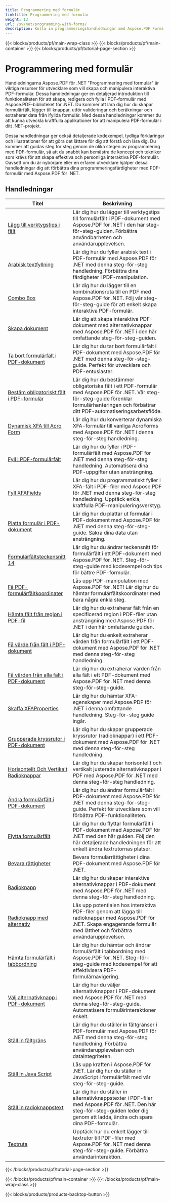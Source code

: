 ```yaml
---
title: Programmering med formulär
linktitle: Programmering med formulär
weight: 13
url: /sv/net/programming-with-forms/
description: Kolla in programmeringshandledningar med Aspose.PDF Forms for .NET för att skapa och hantera interaktiva formulär i dina PDF-filer.
---
```


{{< blocks/products/pf/main-wrap-class >}}
{{< blocks/products/pf/main-container >}}
{{< blocks/products/pf/tutorial-page-section >}}

# Programmering med formulär

Handledningarna Aspose.PDF för .NET "Programmering med formulär" är viktiga resurser för utvecklare som vill skapa och manipulera interaktiva PDF-formulär. Dessa handledningar ger en detaljerad introduktion till funktionaliteten för att skapa, redigera och fylla i PDF-formulär med Aspose.PDF-biblioteket för .NET. Du kommer att lära dig hur du skapar formulärfält, lägger till knappar, utför valideringar och beräkningar och extraherar data från ifyllda formulär. Med dessa handledningar kommer du att kunna utveckla kraftfulla applikationer för att manipulera PDF-formulär i ditt .NET-projekt.

Dessa handledningar ger också detaljerade kodexempel, tydliga förklaringar och illustrationer för att göra det lättare för dig att förstå och lära dig. Du kommer att guidas steg för steg genom de olika stegen av programmering med PDF-formulär, så att du snabbt kan bemästra de koncept och tekniker som krävs för att skapa effektiva och personliga interaktiva PDF-formulär. Oavsett om du är nybörjare eller en erfaren utvecklare hjälper dessa handledningar dig att förbättra dina programmeringsfärdigheter med PDF-formulär med Aspose.PDF för .NET.

## Handledningar
| Titel | Beskrivning |
| --- | --- | 
| [Lägg till verktygstips i fält](./add-tooltip-to-field/) | Lär dig hur du lägger till verktygstips till formulärfält i PDF-dokument med Aspose.PDF för .NET i den här steg-för-steg-guiden. Förbättra användbarheten och användarupplevelsen. |  
| [Arabisk textfyllning](./arabic-text-filling/) | Lär dig hur du fyller arabisk text i PDF-formulär med Aspose.PDF för .NET med denna steg-för-steg handledning. Förbättra dina färdigheter i PDF-manipulation. |  
| [Combo Box](./combo-box/) | Lär dig hur du lägger till en kombinationsruta till en PDF med Aspose.PDF för .NET. Följ vår steg-för-steg-guide för att enkelt skapa interaktiva PDF-formulär. |  
| [Skapa dokument](./create-doc/) | Lär dig att skapa interaktiva PDF-dokument med alternativknappar med Aspose.PDF för .NET i den här omfattande steg-för-steg-guiden. |  
| [Ta bort formulärfält i PDF-dokument](./delete-form-field/) | Lär dig hur du tar bort formulärfält i PDF-dokument med Aspose.PDF för .NET med denna steg-för-steg-guide. Perfekt för utvecklare och PDF-entusiaster. |  
| [Bestäm obligatoriskt fält i PDF-formulär](./determine-required-field/) | Lär dig hur du bestämmer obligatoriska fält i ett PDF-formulär med Aspose.PDF för .NET. Vår steg-för-steg-guide förenklar formulärhanteringen och förbättrar ditt PDF-automatiseringsarbetsflöde. |  
| [Dynamisk XFA till Acro Form](./dynamic-xfa-to-acro-form/) | Lär dig hur du konverterar dynamiska XFA-formulär till vanliga AcroForms med Aspose.PDF för .NET i denna steg-för-steg handledning. |  
| [Fyll i PDF-formulärfält](./fill-form-field/) | Lär dig hur du fyller i PDF-formulärfält med Aspose.PDF för .NET med denna steg-för-steg handledning. Automatisera dina PDF-uppgifter utan ansträngning. |  
| [Fyll XFAFields](./fill-xfafields/) | Lär dig hur du programmatiskt fyller i XFA-fält i PDF-filer med Aspose.PDF för .NET med denna steg-för-steg handledning. Upptäck enkla, kraftfulla PDF-manipuleringsverktyg. |  
| [Platta formulär i PDF-dokument](./flatten-forms/) | Lär dig hur du plattar ut formulär i PDF-dokument med Aspose.PDF för .NET med denna steg-för-steg-guide. Säkra dina data utan ansträngning. |  
| [Formulärfältsteckensnitt 14](./form-field-font-14/) | Lär dig hur du ändrar teckensnitt för formulärfält i ett PDF-dokument med Aspose.PDF för .NET. Steg-för-steg-guide med kodexempel och tips för bättre PDF-formulär. |  
| [Få PDF-formulärfältkoordinater](./get-coordinates/) | Lås upp PDF-manipulation med Aspose.PDF för .NET! Lär dig hur du hämtar formulärfältskoordinater med bara några enkla steg. |  
| [Hämta fält från region i PDF-fil](./get-fields-from-region/) | Lär dig hur du extraherar fält från en specificerad region i PDF-filer utan ansträngning med Aspose.PDF för .NET i den här omfattande guiden. |  
| [Få värde från fält i PDF-dokument](./get-value-from-field/) | Lär dig hur du enkelt extraherar värden från formulärfält i ett PDF-dokument med Aspose.PDF för .NET med denna steg-för-steg handledning. |  
| [Få värden från alla fält i PDF-dokument](./get-values-from-all-fields/) | Lär dig hur du extraherar värden från alla fält i ett PDF-dokument med Aspose.PDF för .NET med denna steg-för-steg-guide. |  
| [Skaffa XFAProperties](./get-xfaproperties/) | Lär dig hur du hämtar XFA-egenskaper med Aspose.PDF för .NET i denna omfattande handledning. Steg-för-steg guide ingår. |  
| [Grupperade kryssrutor i PDF-dokument](./grouped-check-boxes/) | Lär dig hur du skapar grupperade kryssrutor (radioknappar) i ett PDF-dokument med Aspose.PDF för .NET med denna steg-för-steg handledning. |  
| [Horisontellt Och Vertikalt Radioknappar](./horizontally-and-vertically-radio-buttons/) | Lär dig hur du skapar horisontellt och vertikalt justerade alternativknappar i PDF med Aspose.PDF för .NET med denna steg-för-steg handledning. |  
| [Ändra formulärfält i PDF-dokument](./modify-form-field/) | Lär dig hur du ändrar formulärfält i PDF-dokument med Aspose.PDF för .NET med denna steg-för-steg-guide. Perfekt för utvecklare som vill förbättra PDF-funktionaliteten. |  
| [Flytta formulärfält](./move-form-field/) | Lär dig hur du flyttar formulärfält i PDF-dokument med Aspose.PDF för .NET med den här guiden. Följ den här detaljerade handledningen för att enkelt ändra textrutornas platser. |  
| [Bevara rättigheter](./preserve-rights/) | Bevara formulärrättigheter i dina PDF-dokument med Aspose.PDF för .NET. |  
| [Radioknapp](./radio-button/) | Lär dig hur du skapar interaktiva alternativknappar i PDF-dokument med Aspose.PDF för .NET med denna steg-för-steg handledning. |  
| [Radioknapp med alternativ](./radio-button-with-options/) | Lås upp potentialen hos interaktiva PDF-filer genom att lägga till radioknappar med Aspose.PDF för .NET. Skapa engagerande formulär med lätthet och förbättra användarupplevelsen. |  
| [Hämta formulärfält i tabbordning](./retrieve-form-field-in-tab-order/) | Lär dig hur du hämtar och ändrar formulärfält i tabbordning med Aspose.PDF för .NET. Steg-för-steg-guide med kodexempel för att effektivisera PDF-formulärnavigering. |  
| [Välj alternativknapp i PDF-dokument](./select-radio-button/) | Lär dig hur du väljer alternativknappar i PDF-dokument med Aspose.PDF för .NET med denna steg-för-steg-guide. Automatisera formulärinteraktioner enkelt. |  
| [Ställ in fältgräns](./set-field-limit/) | Lär dig hur du ställer in fältgränser i PDF-formulär med Aspose.PDF för .NET med denna steg-för-steg handledning. Förbättra användarupplevelsen och dataintegriteten. |  
| [Ställ in Java Script](./set-java-script/) | Lås upp kraften i Aspose.PDF för .NET. Lär dig hur du ställer in JavaScript i formulärfält med vår steg-för-steg-guide. |  
| [Ställ in radioknappstext](./set-radio-button-caption/) | Lär dig hur du ställer in alternativknappstexter i PDF-filer med Aspose.PDF för .NET. Den här steg-för-steg-guiden leder dig genom att ladda, ändra och spara dina PDF-formulär. |  
| [Textruta](./text-box/) | Upptäck hur du enkelt lägger till textrutor till PDF-filer med Aspose.PDF för .NET med denna steg-för-steg-guide. Förbättra användarinteraktion. |  
{{< /blocks/products/pf/tutorial-page-section >}}

{{< /blocks/products/pf/main-container >}}
{{< /blocks/products/pf/main-wrap-class >}}

{{< blocks/products/products-backtop-button >}}
